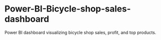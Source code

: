 # Power-BI-Bicycle-shop-sales-dashboard
Power BI dashboard visualizing bicycle shop sales, profit, and top products.
